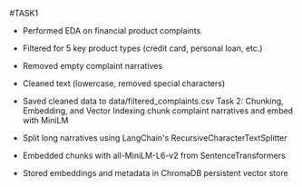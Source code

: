 #TASK1 
- Performed EDA on financial product complaints
- Filtered for 5 key product types (credit card, personal loan, etc.)
- Removed empty complaint narratives
- Cleaned text (lowercase, removed special characters)
- Saved cleaned data to data/filtered_complaints.csv
Task 2: Chunking, Embedding, and Vector Indexing
 chunk complaint narratives and embed with MiniLM

- Split long narratives using LangChain's RecursiveCharacterTextSplitter
- Embedded chunks with all-MiniLM-L6-v2 from SentenceTransformers
- Stored embeddings and metadata in ChromaDB persistent vector store
